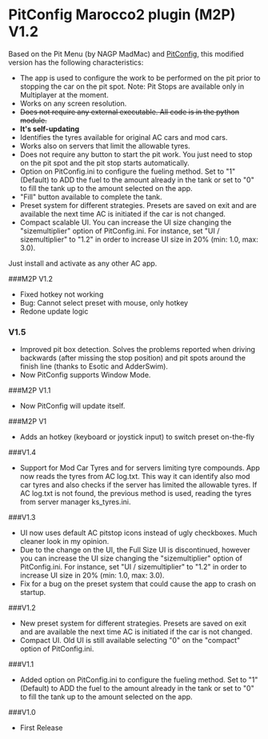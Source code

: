 # PitConfig Marocco2 plugin (M2P) V1.2

Based on the Pit Menu (by NAGP MadMac) and [PitConfig](http://www.assettocorsa.net/forum/index.php?threads/pitconfig.28683/), this modified version has the following characteristics:

- The app is used to configure the work to be performed on the pit prior to stopping the car on the pit spot. Note: Pit Stops are available only in Multiplayer at the moment.
- Works on any screen resolution.
- ~~Does not require any external executable. All code is in the python module.~~
- **It's self-updating**
- Identifies the tyres available for original AC cars and mod cars.
- Works also on servers that limit the allowable tyres.
- Does not require any button to start the pit work. You just need to stop on the pit spot and the pit stop starts automatically.
- Option on PitConfig.ini to configure the fueling method. Set to "1" (Default) to ADD the fuel to the amount already in the tank or set to "0" to fill the tank up to the amount selected on the app.
- "Fill" button available to complete the tank.
- Preset system for different strategies. Presets are saved on exit and are available the next time AC is initiated if the car is not changed.
- Compact scalable UI. You can increase the UI size changing the "sizemultiplier" option of PitConfig.ini. For instance, set "UI / sizemultiplier" to "1.2" in order to increase UI size in 20% (min: 1.0, max: 3.0).

Just install and activate as any other AC app.

###M2P V1.2
- Fixed hotkey not working
- Bug: Cannot select preset with mouse, only hotkey
- Redone update logic

### V1.5
 - Improved pit box detection. Solves the problems reported when driving backwards (after missing the stop position) and pit spots around the finish line (thanks to Esotic and AdderSwim).
 - Now PitConfig supports Window Mode.

###M2P V1.1
- Now PitConfig will update itself.

###M2P V1
- Adds an hotkey (keyboard or joystick input) to switch preset on-the-fly

###V1.4
- Support for Mod Car Tyres and for servers limiting tyre compounds. App now reads the tyres from AC log.txt. This way it can identify also mod car tyres and also checks if the server has limited the allowable tyres. If AC log.txt is not found, the previous method is used, reading the tyres from server manager ks_tyres.ini.

###V1.3
- UI now uses default AC pitstop icons instead of ugly checkboxes. Much cleaner look in my opinion. 
- Due to the change on the UI, the Full Size UI is discontinued, however you can increase the UI size changing the "sizemultiplier" option of PitConfig.ini. For instance, set "UI / sizemultiplier" to "1.2" in order to increase UI size in 20% (min: 1.0, max: 3.0).
- Fix for a bug on the preset system that could cause the app to crash on startup.

###V1.2
- New preset system for different strategies. Presets are saved on exit and are available the next time AC is initiated if the car is not changed.
- Compact UI. Old UI is still available selecting "0" on the "compact" option of PitConfig.ini.

###V1.1
- Added option on PitConfig.ini to configure the fueling method. Set to "1" (Default) to ADD the fuel to the amount already in the tank or set to "0" to fill the tank up to the amount selected on the app.

###V1.0
- First Release




